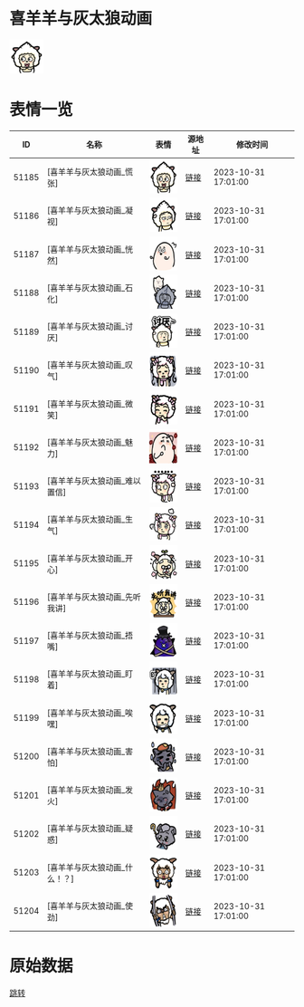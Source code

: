 # 喜羊羊与灰太狼动画

<img src="./cover.png" height="60" alt="cover" />

# 表情一览

|ID|名称|表情|源地址|修改时间|
|----|----|----|----|----|
|51185|[喜羊羊与灰太狼动画_慌张]|<img src="./pic/051185_%5B喜羊羊与灰太狼动画_慌张%5D.png" height="60" alt="慌张"/>|[链接](https://i0.hdslb.com/bfs/garb/2e7e624b3761809139e28f75edfa0b49cd969dae.png)|2023-10-31 17:01:00|
|51186|[喜羊羊与灰太狼动画_凝视]|<img src="./pic/051186_%5B喜羊羊与灰太狼动画_凝视%5D.png" height="60" alt="凝视"/>|[链接](https://i0.hdslb.com/bfs/garb/0aa7be035a3c2efedadf9c0d99e80a49bb29ab8e.png)|2023-10-31 17:01:00|
|51187|[喜羊羊与灰太狼动画_恍然]|<img src="./pic/051187_%5B喜羊羊与灰太狼动画_恍然%5D.png" height="60" alt="恍然"/>|[链接](https://i0.hdslb.com/bfs/garb/6391f7965d99372f4b57817f4d553319454191d5.png)|2023-10-31 17:01:00|
|51188|[喜羊羊与灰太狼动画_石化]|<img src="./pic/051188_%5B喜羊羊与灰太狼动画_石化%5D.png" height="60" alt="石化"/>|[链接](https://i0.hdslb.com/bfs/garb/beebefa25bc9ab6dfa39dbc4d3846c1bc1935f97.png)|2023-10-31 17:01:00|
|51189|[喜羊羊与灰太狼动画_讨厌]|<img src="./pic/051189_%5B喜羊羊与灰太狼动画_讨厌%5D.png" height="60" alt="讨厌"/>|[链接](https://i0.hdslb.com/bfs/garb/767e629dc8abf8adbe094c4e0508805889466d56.png)|2023-10-31 17:01:00|
|51190|[喜羊羊与灰太狼动画_叹气]|<img src="./pic/051190_%5B喜羊羊与灰太狼动画_叹气%5D.png" height="60" alt="叹气"/>|[链接](https://i0.hdslb.com/bfs/garb/0d17645cc2429270800ee2ae626b867b496895d3.png)|2023-10-31 17:01:00|
|51191|[喜羊羊与灰太狼动画_微笑]|<img src="./pic/051191_%5B喜羊羊与灰太狼动画_微笑%5D.png" height="60" alt="微笑"/>|[链接](https://i0.hdslb.com/bfs/garb/8c09319d202e1e7576ed96e5b038697119f0f42c.png)|2023-10-31 17:01:00|
|51192|[喜羊羊与灰太狼动画_魅力]|<img src="./pic/051192_%5B喜羊羊与灰太狼动画_魅力%5D.png" height="60" alt="魅力"/>|[链接](https://i0.hdslb.com/bfs/garb/ffbe9e132e4c8119deec5985a1d5dceaf902ffe8.png)|2023-10-31 17:01:00|
|51193|[喜羊羊与灰太狼动画_难以置信]|<img src="./pic/051193_%5B喜羊羊与灰太狼动画_难以置信%5D.png" height="60" alt="难以置信"/>|[链接](https://i0.hdslb.com/bfs/garb/226e8998a582e8ce0a12d045038352bcd5400343.png)|2023-10-31 17:01:00|
|51194|[喜羊羊与灰太狼动画_生气]|<img src="./pic/051194_%5B喜羊羊与灰太狼动画_生气%5D.png" height="60" alt="生气"/>|[链接](https://i0.hdslb.com/bfs/garb/ff995acd3248dbfc6ca95bddf4bf19decc4ef3fb.png)|2023-10-31 17:01:00|
|51195|[喜羊羊与灰太狼动画_开心]|<img src="./pic/051195_%5B喜羊羊与灰太狼动画_开心%5D.png" height="60" alt="开心"/>|[链接](https://i0.hdslb.com/bfs/garb/eed89eb75ea0a2677d597424551e5dc97ece3405.png)|2023-10-31 17:01:00|
|51196|[喜羊羊与灰太狼动画_先听我讲]|<img src="./pic/051196_%5B喜羊羊与灰太狼动画_先听我讲%5D.png" height="60" alt="先听我讲"/>|[链接](https://i0.hdslb.com/bfs/garb/572b829fb4c9a147cf086cb6ef604a0f8cda54c9.png)|2023-10-31 17:01:00|
|51197|[喜羊羊与灰太狼动画_捂嘴]|<img src="./pic/051197_%5B喜羊羊与灰太狼动画_捂嘴%5D.png" height="60" alt="捂嘴"/>|[链接](https://i0.hdslb.com/bfs/garb/f7a4afdff13a3fcee817bdcf59eb53ff59228191.png)|2023-10-31 17:01:00|
|51198|[喜羊羊与灰太狼动画_盯着]|<img src="./pic/051198_%5B喜羊羊与灰太狼动画_盯着%5D.png" height="60" alt="盯着"/>|[链接](https://i0.hdslb.com/bfs/garb/edc6b42d85d5beb3739cec68ee9cf4b343e191a8.png)|2023-10-31 17:01:00|
|51199|[喜羊羊与灰太狼动画_唉嘿]|<img src="./pic/051199_%5B喜羊羊与灰太狼动画_唉嘿%5D.png" height="60" alt="唉嘿"/>|[链接](https://i0.hdslb.com/bfs/garb/68a6e258985973b0500bf49bcb46da95783099d7.png)|2023-10-31 17:01:00|
|51200|[喜羊羊与灰太狼动画_害怕]|<img src="./pic/051200_%5B喜羊羊与灰太狼动画_害怕%5D.png" height="60" alt="害怕"/>|[链接](https://i0.hdslb.com/bfs/garb/8243ff870f1e091abfbee329a9bbc3f58efb4e89.png)|2023-10-31 17:01:00|
|51201|[喜羊羊与灰太狼动画_发火]|<img src="./pic/051201_%5B喜羊羊与灰太狼动画_发火%5D.png" height="60" alt="发火"/>|[链接](https://i0.hdslb.com/bfs/garb/8a495f9a15e955ae5d727c139fb21459da1fe9e5.png)|2023-10-31 17:01:00|
|51202|[喜羊羊与灰太狼动画_疑惑]|<img src="./pic/051202_%5B喜羊羊与灰太狼动画_疑惑%5D.png" height="60" alt="疑惑"/>|[链接](https://i0.hdslb.com/bfs/garb/feb1ba07c505c27d4d31622b3c22ab299233aae5.png)|2023-10-31 17:01:00|
|51203|[喜羊羊与灰太狼动画_什么！？]|<img src="./pic/051203_%5B喜羊羊与灰太狼动画_什么！？%5D.png" height="60" alt="什么！？"/>|[链接](https://i0.hdslb.com/bfs/garb/f42424a96311e5debe743f37e8ae839516028c4e.png)|2023-10-31 17:01:00|
|51204|[喜羊羊与灰太狼动画_使劲]|<img src="./pic/051204_%5B喜羊羊与灰太狼动画_使劲%5D.png" height="60" alt="使劲"/>|[链接](https://i0.hdslb.com/bfs/garb/18a4c5f003821a91ba33f5a92e78986bd9e9f7f4.png)|2023-10-31 17:01:00|

# 原始数据

[跳转](./raw.json)

